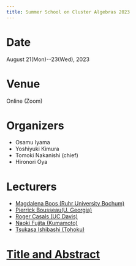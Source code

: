 ```yaml
---
title: Summer School on Cluster Algebras 2023
---
```


# Date
August 21(Mon)--23(Wed), 2023

# Venue
Online (Zoom)

# Organizers
- Osamu Iyama
- Yoshiyuki Kimura
- Tomoki Nakanishi (chief)
- Hironori Oya

# Lecturers

- [Magdalena Boos (Ruhr University Bochum)](https://www.ruhr-uni-bochum.de/ffm/Lehrstuehle/Algebra/boos.html)
- [Pierrick Bousseau(U. Georgia)](https://sites.google.com/view/pierrick-bousseau) 
- [Roger Casals (UC Davis)](https://www.math.ucdavis.edu/~casals/)
- [Naoki Fujita (Kumamoto)](https://nfujita-math.github.io/)
- [Tsukasa Ishibashi (Tohoku)](https://sites.google.com/view/tsukasa-ishibashi/home)


# [Title and Abstract](title-abstract.md)